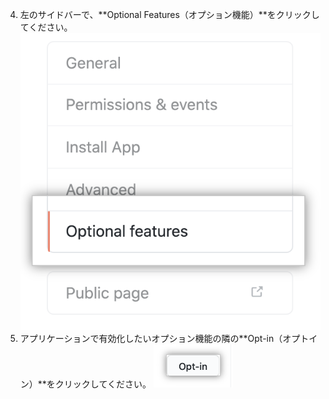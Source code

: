 4. 左のサイドバーで、**Optional Features（オプション機能）**をクリックしてください。 ![オプション機能のタブ](/assets/images/github-apps/optional-features-option.png)
5. アプリケーションで有効化したいオプション機能の隣の**Opt-in（オプトイン）**をクリックしてください。 ![オプション機能を有効にするオプトインボタン](/assets/images/github-apps/enable-optional-features.png)
